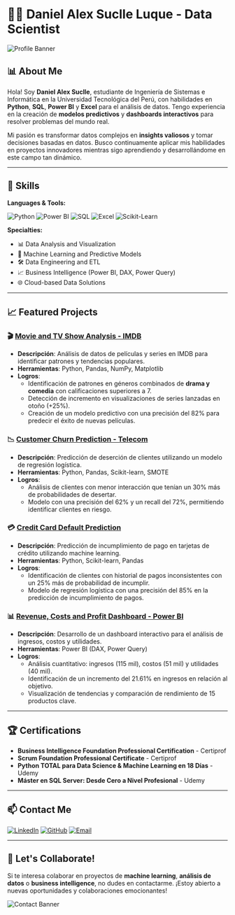 # 👨‍💻 Daniel Alex Suclle Luque - Data Scientist

![Profile Banner](https://via.placeholder.com/1000x200.png?text=Data+Scientist+|+Machine+Learning+|+Data+Analytics)

## 📊 About Me

Hola! Soy **Daniel Alex Suclle**, estudiante de Ingeniería de Sistemas e Informática en la Universidad Tecnológica del Perú, con habilidades en **Python**, **SQL**, **Power BI** y **Excel** para el análisis de datos. Tengo experiencia en la creación de **modelos predictivos** y **dashboards interactivos** para resolver problemas del mundo real. 

Mi pasión es transformar datos complejos en **insights valiosos** y tomar decisiones basadas en datos. Busco continuamente aplicar mis habilidades en proyectos innovadores mientras sigo aprendiendo y desarrollándome en este campo tan dinámico.

---

## 🧠 Skills

**Languages & Tools:**

![Python](https://img.shields.io/badge/Python-FFD43B?style=for-the-badge&logo=python&logoColor=blue)
![Power BI](https://img.shields.io/badge/Power%20BI-F2C811?style=for-the-badge&logo=power-bi&logoColor=black)
![SQL](https://img.shields.io/badge/SQL-CC2927?style=for-the-badge&logo=microsoft-sql-server&logoColor=white)
![Excel](https://img.shields.io/badge/Excel-217346?style=for-the-badge&logo=microsoft-excel&logoColor=white)
![Scikit-Learn](https://img.shields.io/badge/Scikit--Learn-F7931E?style=for-the-badge&logo=scikit-learn&logoColor=black)

**Specialties:**

- 📊 Data Analysis and Visualization
- 🤖 Machine Learning and Predictive Models
- 🛠 Data Engineering and ETL
- 📈 Business Intelligence (Power BI, DAX, Power Query)
- 🌐 Cloud-based Data Solutions

---

## 📈 Featured Projects

### 🎬 [Movie and TV Show Analysis - IMDB](https://github.com/Dataniel31/Proyecto1-AnalisisDe-Pel-culasySeries-de-TVenIMDB)

- **Descripción**: Análisis de datos de películas y series en IMDB para identificar patrones y tendencias populares.
- **Herramientas**: Python, Pandas, NumPy, Matplotlib
- **Logros**:
  - Identificación de patrones en géneros combinados de **drama y comedia** con calificaciones superiores a 7.
  - Detección de incremento en visualizaciones de series lanzadas en otoño (+25%).
  - Creación de un modelo predictivo con una precisión del 82% para predecir el éxito de nuevas películas.

### 📉 [Customer Churn Prediction - Telecom](https://github.com/Dataniel31/telco-customer-churn-prediction)

- **Descripción**: Predicción de deserción de clientes utilizando un modelo de regresión logística.
- **Herramientas**: Python, Pandas, Scikit-learn, SMOTE
- **Logros**:
  - Análisis de clientes con menor interacción que tenían un 30% más de probabilidades de desertar.
  - Modelo con una precisión del 62% y un recall del 72%, permitiendo identificar clientes en riesgo.

### 💳 [Credit Card Default Prediction](https://github.com/Dataniel31/customer-default-prediction)

- **Descripción**: Predicción de incumplimiento de pago en tarjetas de crédito utilizando machine learning.
- **Herramientas**: Python, Scikit-learn, Pandas
- **Logros**:
  - Identificación de clientes con historial de pagos inconsistentes con un 25% más de probabilidad de incumplir.
  - Modelo de regresión logística con una precisión del 85% en la predicción de incumplimiento de pagos.

### 📊 [Revenue, Costs and Profit Dashboard - Power BI](https://github.com/Dataniel31/dasboard-powerbi)

- **Descripción**: Desarrollo de un dashboard interactivo para el análisis de ingresos, costos y utilidades.
- **Herramientas**: Power BI (DAX, Power Query)
- **Logros**:
  - Análisis cuantitativo: ingresos (115 mil), costos (51 mil) y utilidades (40 mil).
  - Identificación de un incremento del 21.61% en ingresos en relación al objetivo.
  - Visualización de tendencias y comparación de rendimiento de 15 productos clave.

---

## 🏆 Certifications

- **Business Intelligence Foundation Professional Certification** - Certiprof
- **Scrum Foundation Professional Certificate** - Certiprof
- **Python TOTAL para Data Science & Machine Learning en 18 Días** - Udemy
- **Máster en SQL Server: Desde Cero a Nivel Profesional** - Udemy

---

## 📫 Contact Me

[![LinkedIn](https://img.shields.io/badge/LinkedIn-0A66C2?style=for-the-badge&logo=linkedin&logoColor=white)](https://www.linkedin.com/in/alexsuclle/)
[![GitHub](https://img.shields.io/badge/GitHub-181717?style=for-the-badge&logo=github&logoColor=white)](https://github.com/Dataniel31)
[![Email](https://img.shields.io/badge/Email-D14836?style=for-the-badge&logo=gmail&logoColor=white)](mailto:alexdspe02@gmail.com)

---

## 🚀 Let's Collaborate!

Si te interesa colaborar en proyectos de **machine learning**, **análisis de datos** o **business intelligence**, no dudes en contactarme. ¡Estoy abierto a nuevas oportunidades y colaboraciones emocionantes!

![Contact Banner](https://via.placeholder.com/500x100.png?text=Let's+Connect)
